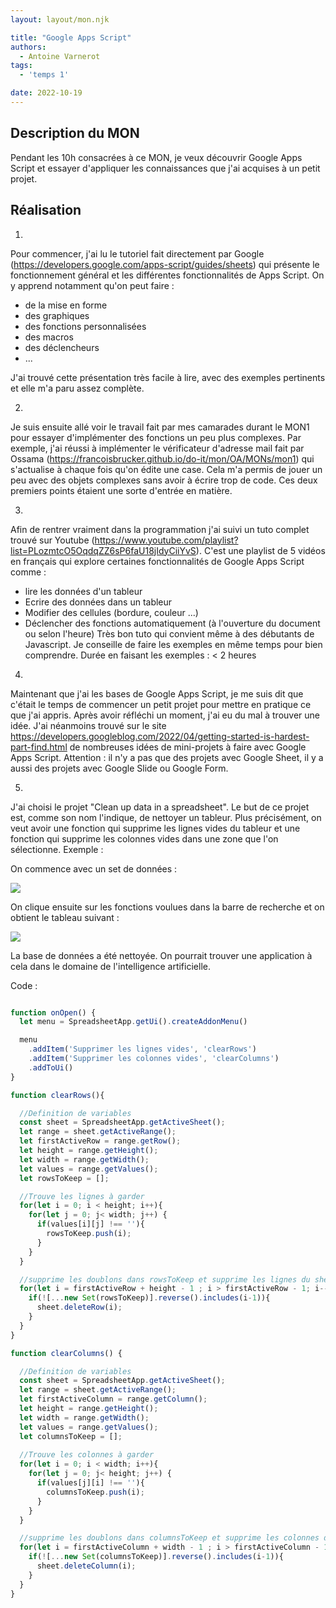 ```yaml
---
layout: layout/mon.njk

title: "Google Apps Script"
authors:
  - Antoine Varnerot
tags:
  - 'temps 1'

date: 2022-10-19
---
```


## Description du MON

Pendant les 10h consacrées à ce MON, je veux découvrir Google Apps Script et essayer d'appliquer les connaissances que j'ai acquises à un petit projet.  

## Réalisation

1. 

Pour commencer, j'ai lu le tutoriel fait directement par Google (https://developers.google.com/apps-script/guides/sheets) qui présente le fonctionnement général et les différentes fonctionnalités de Apps Script. On y apprend notamment qu'on peut faire :

- de la mise en forme
- des graphiques
- des fonctions personnalisées
- des macros
- des déclencheurs
- ...

J'ai trouvé cette présentation très facile à lire, avec des exemples pertinents et elle m'a paru assez complète.

2. 

Je suis ensuite allé voir le travail fait par mes camarades durant le MON1 pour essayer d'implémenter des fonctions un peu plus complexes. Par exemple, j'ai réussi à implémenter le vérificateur d'adresse mail fait par Ossama (https://francoisbrucker.github.io/do-it/mon/OA/MONs/mon1) qui s'actualise à chaque fois qu'on édite une case. Cela m'a permis de jouer un peu avec des objets complexes sans avoir à écrire trop de code.
Ces deux premiers points étaient une sorte d'entrée en matière. 

3. 

Afin de rentrer vraiment dans la programmation j'ai suivi un tuto complet trouvé sur Youtube (https://www.youtube.com/playlist?list=PLozmtcO5OqdqZZ6sP6faU18jIdyCiiYvS). C'est une playlist de 5 vidéos en français qui explore certaines fonctionnalités de Google Apps Script comme :

- lire les données d'un tableur
- Ecrire des données dans un tableur
- Modifier des cellules (bordure, couleur ...) 
- Déclencher des fonctions automatiquement (à l'ouverture du document ou selon l'heure)
Très bon tuto qui convient même à des débutants de Javascript. Je conseille de faire les exemples en même temps pour bien comprendre. Durée en faisant les exemples : < 2 heures 

4. 

Maintenant que j'ai les bases de Google Apps Script, je me suis dit que c'était le temps de commencer un petit projet pour mettre en pratique ce que j'ai appris. Après avoir réfléchi un moment, j'ai eu du mal à trouver une idée. J'ai néanmoins trouvé sur le site https://developers.googleblog.com/2022/04/getting-started-is-hardest-part-find.html de nombreuses idées de mini-projets à faire avec Google Apps Script. 
Attention : il n'y a pas que des projets avec Google Sheet, il y a aussi des projets avec Google Slide ou Google Form.

5. 

J'ai choisi le projet "Clean up data in a spreadsheet". 
Le but de ce projet est, comme son nom l'indique, de nettoyer un tableur.
Plus précisément, on veut avoir une fonction qui supprime les lignes vides du tableur et une fonction qui supprime les colonnes vides dans une zone que l'on sélectionne.
Exemple : 

On commence avec un set de données :

  <img src="../assets/datasetMon2.png">

  On clique ensuite sur les fonctions voulues dans la barre de recherche et on obtient le tableau suivant : 

  <img src="../assets/datasetAfterCleaningMon2.png">

  La base de données a été nettoyée. On pourrait trouver une application à cela dans le domaine de l'intelligence artificielle.

Code : 

```javascript 

function onOpen() {
  let menu = SpreadsheetApp.getUi().createAddonMenu()

  menu
    .addItem('Supprimer les lignes vides', 'clearRows')
    .addItem('Supprimer les colonnes vides', 'clearColumns')
    .addToUi()
}

function clearRows(){

  //Definition de variables
  const sheet = SpreadsheetApp.getActiveSheet();
  let range = sheet.getActiveRange();
  let firstActiveRow = range.getRow();
  let height = range.getHeight();
  let width = range.getWidth();
  let values = range.getValues();
  let rowsToKeep = [];

  //Trouve les lignes à garder
  for(let i = 0; i < height; i++){
    for(let j = 0; j< width; j++) {
      if(values[i][j] !== ''){
        rowsToKeep.push(i);
      } 
    }
  }

  //supprime les doublons dans rowsToKeep et supprime les lignes du sheet
  for(let i = firstActiveRow + height - 1 ; i > firstActiveRow - 1; i--){
    if(![...new Set(rowsToKeep)].reverse().includes(i-1)){
      sheet.deleteRow(i);
    }
  }
}

function clearColumns() {

  //Definition de variables
  const sheet = SpreadsheetApp.getActiveSheet();
  let range = sheet.getActiveRange();
  let firstActiveColumn = range.getColumn();
  let height = range.getHeight();
  let width = range.getWidth();
  let values = range.getValues();
  let columnsToKeep = [];
 
  //Trouve les colonnes à garder
  for(let i = 0; i < width; i++){
    for(let j = 0; j< height; j++) {
      if(values[j][i] !== ''){
        columnsToKeep.push(i);
      } 
    }
  }

  //supprime les doublons dans columnsToKeep et supprime les colonnes du sheet
  for(let i = firstActiveColumn + width - 1 ; i > firstActiveColumn - 1; i--){
    if(![...new Set(columnsToKeep)].reverse().includes(i-1)){   
      sheet.deleteColumn(i);
    }
  }
}

```
